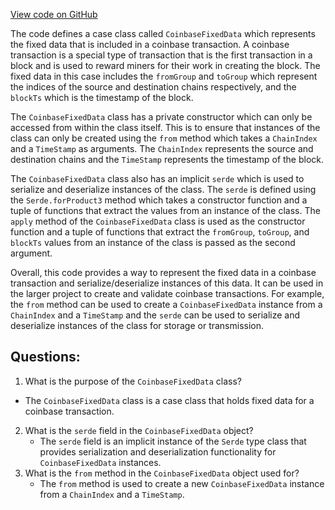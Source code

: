 [View code on GitHub](https://github.com/alephium/alephium/protocol/src/main/scala/org/alephium/protocol/model/CoinbaseFixedData.scala)

The code defines a case class called `CoinbaseFixedData` which represents the fixed data that is included in a coinbase transaction. A coinbase transaction is a special type of transaction that is the first transaction in a block and is used to reward miners for their work in creating the block. The fixed data in this case includes the `fromGroup` and `toGroup` which represent the indices of the source and destination chains respectively, and the `blockTs` which is the timestamp of the block.

The `CoinbaseFixedData` class has a private constructor which can only be accessed from within the class itself. This is to ensure that instances of the class can only be created using the `from` method which takes a `ChainIndex` and a `TimeStamp` as arguments. The `ChainIndex` represents the source and destination chains and the `TimeStamp` represents the timestamp of the block.

The `CoinbaseFixedData` class also has an implicit `serde` which is used to serialize and deserialize instances of the class. The `serde` is defined using the `Serde.forProduct3` method which takes a constructor function and a tuple of functions that extract the values from an instance of the class. The `apply` method of the `CoinbaseFixedData` class is used as the constructor function and a tuple of functions that extract the `fromGroup`, `toGroup`, and `blockTs` values from an instance of the class is passed as the second argument.

Overall, this code provides a way to represent the fixed data in a coinbase transaction and serialize/deserialize instances of this data. It can be used in the larger project to create and validate coinbase transactions. For example, the `from` method can be used to create a `CoinbaseFixedData` instance from a `ChainIndex` and a `TimeStamp` and the `serde` can be used to serialize and deserialize instances of the class for storage or transmission.
## Questions: 
 1. What is the purpose of the `CoinbaseFixedData` class?
   - The `CoinbaseFixedData` class is a case class that holds fixed data for a coinbase transaction.
2. What is the `serde` field in the `CoinbaseFixedData` object?
   - The `serde` field is an implicit instance of the `Serde` type class that provides serialization and deserialization functionality for `CoinbaseFixedData` instances.
3. What is the `from` method in the `CoinbaseFixedData` object used for?
   - The `from` method is used to create a new `CoinbaseFixedData` instance from a `ChainIndex` and a `TimeStamp`.